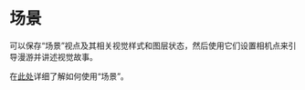 # 场景

可以保存“场景”视点及其相关视觉样式和图层状态，然后使用它们设置相机点来引导漫游并讲述视觉故事。

在[此处](../formit-primer/part-i/visual-settings.md)详细了解如何使用“场景”。

